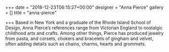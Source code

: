 +++
date = "2018-12-23T06:15:27+00:00"
designer = "Anna Pierce"
gallery = []
title = "anna-pierce"

+++
Based in New York and a graduate of the Rhode Island School of Design, Anna Pierce’s references range from Victorian England to nostalgic childhood arts and crafts. Among other things, Pierce has produced jewelry from pasta, and corsets, chokers and bracelets of gingham and velvet, often adding details such as chains, charms, hearts and grommets. 